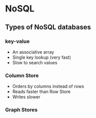 # NoSQL

## Types of NoSQL databases

### key-value

* An associative array
* Single key lookup (very fast)
* Slow to search values

### Column Store

* Orders by columns instead of rows
* Reads faster than Row Store
* Writes slower

### Graph Stores

